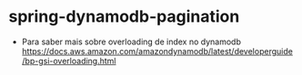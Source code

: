 # spring-dynamodb-pagination
- Para saber mais sobre overloading de index no dynamodb https://docs.aws.amazon.com/amazondynamodb/latest/developerguide/bp-gsi-overloading.html
